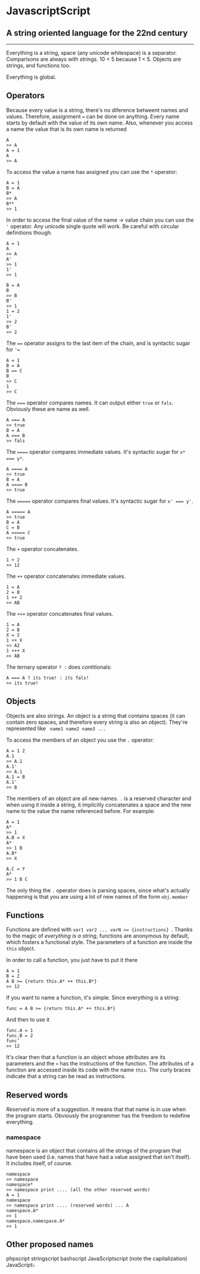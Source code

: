 # JavascriptScript

## A string oriented language for the 22nd century

***

Everything is a string, space (any unicode whitespace) is a separator.
Comparisons are always with strings. 
10 < 5 because 1 < 5.
Objects are strings, and functions too.

Everything is global.

## Operators

Because every value is a string, there's no diference betweent names and values.
Therefore, assignment ```=``` can be done on anything. Every name starts by default
with the value of its own name. Also, whenever you access a name the value that is its
own name is returned

```
A
>> A
A = 1
A
>> A
```

To access the value a name has assigned you can use the ```*``` operator:

```
A = 1
B = A
B*
>> A
B**
>> 1
```

In order to access the final value of the name -> value chain you can use the ``` ' ```
operator. Any unicode single quote will work. Be careful with circular definitions
though.

```
A = 1
A
>> A
A'
>> 1
1'
>> 1

B = A
B
>> B
B'
>> 1
1 = 2
1'
>> 2
B'
>> 2
```

The ``` == ``` operator assigns to the last item of the chain, and is syntactic
sugar for ``` '= ```

```
A = 1
B = A
B == C
B
>> C
1
>> C
```

The ``` === ``` operator compares names. It can output either ``` true ``` or
``` fals ```. Obviously these are name as well.

```
A === A
>> true
B = A
A === B
>> fals
```

The ``` ==== ``` operator compares immediate values. It's syntactic sugar for 
``` x* === y* ```.

```
A ==== A
>> true
B = A
A ==== B
>> true
```

The ``` ===== ``` operator compares final values. It's syntactic sugar for 
``` x' === y' ```.

```
A ===== A
>> true
B = A
C = B
A ===== C
>> true
```

The ``` + ``` operator concatenates. 

```
1 + 2
>> 12
```

The ``` ++ ``` operator concatenates immediate values. 

```
1 = A
2 = B
1 ++ 2
>> AB
```

The ``` +++ ``` operator concatenates final values. 

```
1 = A
2 = B
X = 2
1 ++ X
>> A2
1 +++ X
>> AB
```

The ternary operator ``` ? : ``` does contitionals:

```
A === A ? its true! : its fals!
>> its true!
```


## Objects

Objects are also strings. An object is a string that contains spaces (it can contain
zero spaces, and therefore every string is also an object). They're represented like
``` name1 name2 name3 ...```

To access the members of an object you use the ``` . ``` operator:

```
A = 1 2
A.1
>> A.1
A.1'
>> A.1
A.1 = B
A.1'
>> B
```

The members of an object are all new names. ``` . ``` is a  reserved character and 
when using it inside a string, it implicitly concatenates a space and the new name to 
the value the name referenced before. For example:

```
A = 1
A*
>> 1
A.B = X
A*
>> 1 B
A.B*
>> X

A.C = Y
A*
>> 1 B C
```

The only thing the ``` . ``` operator does is parsing spaces, since what's actually
happening is that you are using a lot of new names of the form ``` obj.member ```


## Functions

Functions are defined with ```var1 var2 ... varN >= {instructions} ```. Thanks to
the magic of _everything is a string_, functions are anonymous by default, which
fosters a functional style. The parameters of a function are inside the ```this```
object.

In order to call a function, you just have to put it there

```
A = 1
B = 2
A B >= {return this.A* ++ this.B*}
>> 12
```

If you want to name a function, it's simple. Since everything is a string:

```
func = A B >= {return this.A* ++ this.B*}
```

And then to use it

```
func.A = 1
func.B = 2
func’
>> 12
```

It's clear then that a function is an object whose attributes are its parameters
and the ``` > ``` has the instructions of the function. The attributes of a function
are accessed inside its code with the name ``` this ```. The curly braces indicate
that a string can be read as instructions.

## Reserved words

_Reserved_ is more of a suggestion. It means that that name is in use when the program
starts. Obviously the programmer has the freedom to redefine everything.

### namespace

namespace is an object that contains all the strings of the program that have been
used (i.e. names that have had a value assigned that isn't itself). It includes
itself, of course.

```
namespace 
>> namespace
namespace*
>> namespace print .... (all the other reserved words)
A = 1
namespace
>> namespace print .... (reserved words) ... A
namespace.A*
>> 1
namespace.namespace.A*
>> 1
```


## Other proposed names

phpscript
stringscript
bashscript
JavaScriptscript (note the capitalization)
JavaScript♭
